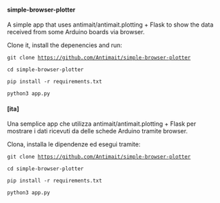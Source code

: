 <h4>simple-browser-plotter</h4>

A simple app that uses antimait/antimait.plotting + Flask to show the data received from some Arduino boards via browser.

Clone it, install the depenencies and run:

<code>git clone https://github.com/Antimait/simple-browser-plotter</code>

<code>cd simple-browser-plotter</code>

<code>pip install -r requirements.txt</code>

<code>python3 app.py</code>

<h4>[ita]</h4>

Una semplice app che utilizza antimait/antimait.plotting + Flask per mostrare i dati ricevuti da delle schede Arduino tramite browser.

Clona, installa le dipendenze ed esegui tramite:

<code>git clone https://github.com/Antimait/simple-browser-plotter</code>

<code>cd simple-browser-plotter</code>

<code>pip install -r requirements.txt</code>

<code>python3 app.py</code>
